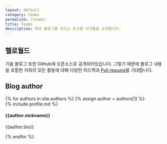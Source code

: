 ```yaml
---
layout: default
category: teams
permalink: /teams/
title: Teams
description: 테크 블로그를 만드는 토스랩 식구들을 소개합니다.
---
```


<section>
	<h1>헬로월드</h1>
	<p>기술 블로그 또한 Github에 오픈소스로 공개되어있습니다. 그렇기 때문에 블로그 내용을 포함한 저희의 모든 활동에 대해 다양한 피드백과 <a href="http://help.github.com/send-pull-requests/">Pull request</a>를 기대합니다.</p>
	<h2>Blog author</h2>
	{% for authors in site.authors %}
	{% assign author = authors[1] %}
	<div class="author">
		{% include profile.md %}
		<h4 class="section-title author-name">{{author.nickname}}</h4>
		<p class="author-bio">{{author.bio}}</p>
	</div>
	{% endfor %}
</section>
